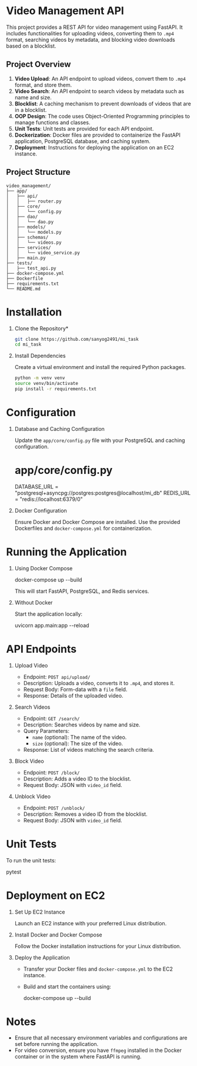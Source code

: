 # Video Management API
This project provides a REST API for video management using FastAPI. It includes functionalities for uploading videos, converting them to `.mp4` format, searching videos by metadata, and blocking video downloads based on a blocklist.

## Project Overview

1. **Video Upload**: An API endpoint to upload videos, convert them to `.mp4` format, and store them.
2. **Video Search**: An API endpoint to search videos by metadata such as name and size.
3. **Blocklist**: A caching mechanism to prevent downloads of videos that are in a blocklist.
4. **OOP Design**: The code uses Object-Oriented Programming principles to manage functions and classes.
5. **Unit Tests**: Unit tests are provided for each API endpoint.
6. **Dockerization**: Docker files are provided to containerize the FastAPI application, PostgreSQL database, and caching system.
7. **Deployment**: Instructions for deploying the application on an EC2 instance.

## Project Structure

```
video_management/
├── app/
│   ├── api/
│   │   ├── router.py
│   ├── core/
│   │   └── config.py
│   ├── dao/
│   │   └── dao.py
│   ├── models/
│   │   └── models.py
│   ├── schemas/
│   │   └── videos.py
│   ├── services/
│   │   └── video_service.py
│   ├── main.py
├── tests/
│   ├── test_api.py
├── docker-compose.yml
├── Dockerfile
├── requirements.txt
└── README.md
```

# Installation

1. Clone the Repository*

   ```bash
   git clone https://github.com/sanyog2491/mi_task
   cd mi_task
   ```

2. Install Dependencies

   Create a virtual environment and install the required Python packages.

   ```bash
   python -m venv venv
   source venv/bin/activate
   pip install -r requirements.txt
   ```

# Configuration

1. Database and Caching Configuration

   Update the `app/core/config.py` file with your PostgreSQL and caching configuration.

   # app/core/config.py
   DATABASE_URL = "postgresql+asyncpg://postgres:postgres@localhost/mi_db"
   REDIS_URL = "redis://localhost:6379/0"

2. Docker Configuration

   Ensure Docker and Docker Compose are installed. Use the provided Dockerfiles and `docker-compose.yml` for containerization.

# Running the Application

1. Using Docker Compose

   docker-compose up --build


   This will start FastAPI, PostgreSQL, and Redis services.

2. Without Docker

   Start the application locally:

   uvicorn app.main:app --reload


# API Endpoints

1. Upload Video

   - Endpoint: `POST api/upload/`
   - Description: Uploads a video, converts it to `.mp4`, and stores it.
   - Request Body: Form-data with a `file` field.
   - Response: Details of the uploaded video.

2. Search Videos

   - Endpoint: `GET /search/`
   - Description: Searches videos by name and size.
   - Query Parameters:
     - `name` (optional): The name of the video.
     - `size` (optional): The size of the video.
   - Response: List of videos matching the search criteria.

3. Block Video

   - Endpoint: `POST /block/`
   - Description: Adds a video ID to the blocklist.
   - Request Body: JSON with `video_id` field.

4. Unblock Video

   - Endpoint: `POST /unblock/`
   - Description: Removes a video ID from the blocklist.
   - Request Body: JSON with `video_id` field.

# Unit Tests

To run the unit tests:

pytest


# Deployment on EC2

1. Set Up EC2 Instance

   Launch an EC2 instance with your preferred Linux distribution.

2. Install Docker and Docker Compose

   Follow the Docker installation instructions for your Linux distribution.

3. Deploy the Application

   - Transfer your Docker files and `docker-compose.yml` to the EC2 instance.
   - Build and start the containers using:

     docker-compose up --build

# Notes

- Ensure that all necessary environment variables and configurations are set before running the application.
- For video conversion, ensure you have `ffmpeg` installed in the Docker container or in the system where FastAPI is running.
